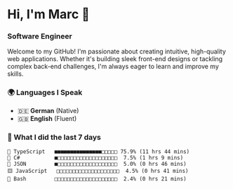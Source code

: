 # Hi, I'm Marc 👋 
### Software Engineer

Welcome to my GitHub! I'm passionate about creating intuitive, high-quality web applications. Whether it's building sleek front-end designs or tackling complex back-end challenges, I'm always eager to learn and improve my skills.  

### 🌍 Languages I Speak  
- 🇩🇪 **German** (Native)  
- 🇬🇧 **English** (Fluent)

### 🤯 What I did the last 7 days

```
🔷 TypeScript   ■■■■■■■■■■■■■■■□□□□□ 75.9% (11 hrs 44 mins)
🔷 C#           ■□□□□□□□□□□□□□□□□□□□  7.5% (1 hrs 9 mins)
📄 JSON         ■□□□□□□□□□□□□□□□□□□□  5.0% (0 hrs 46 mins)
🟨 JavaScript   □□□□□□□□□□□□□□□□□□□□  4.5% (0 hrs 41 mins)
📄 Bash         □□□□□□□□□□□□□□□□□□□□  2.4% (0 hrs 21 mins)
```